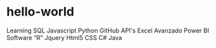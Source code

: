 # hello-world
Learning
SQL
Javascript
Python
GitHub
API's
Excel Avanzado
Power BI
Software “R”
Jquery
Html5
CSS
C#
Java
